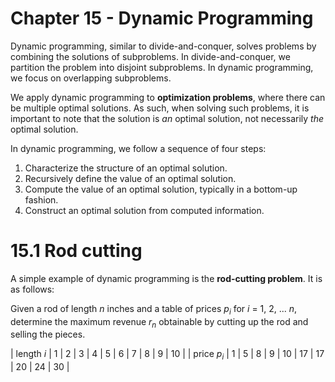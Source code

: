 # Chapter 15 - Dynamic Programming

Dynamic programming, similar to divide-and-conquer, solves problems by combining
the solutions of subproblems. In divide-and-conquer, we partition the problem
into disjoint subproblems. In dynamic programming, we focus on overlapping
subproblems.

We apply dynamic programming to **optimization problems**, where there can be
multiple optimal solutions. As such, when solving such problems, it is
important to note that the solution is *an* optimal solution, not necessarily
*the* optimal solution.

In dynamic programming, we follow a sequence of four steps:

1. Characterize the structure of an optimal solution.
2. Recursively define the value of an optimal solution.
3. Compute the value of an optimal solution, typically in a bottom-up fashion.
4. Construct an optimal solution from computed information.

# 15.1 Rod cutting

A simple example of dynamic programming is the **rod-cutting problem**. It is as
follows:

Given a rod of length *n* inches and a table of prices *p<sub>i</sub>* for *i* =
1, 2, ... *n*, determine the maximum revenue *r<sub>n</sub>* obtainable by
cutting up the rod and selling the pieces.

|      length *i*       | 1 | 2 | 3 | 4 | 5  | 6  | 7  |  8 | 9  | 10 |
| price *p<sub>i</sub>* | 1 | 5 | 8 | 9 | 10 | 17 | 17 | 20 | 24 | 30 |
